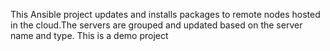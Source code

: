 This Ansible project updates and installs packages to remote nodes hosted in the cloud.The servers are grouped and updated based on the server name and type.
This is a demo project 
